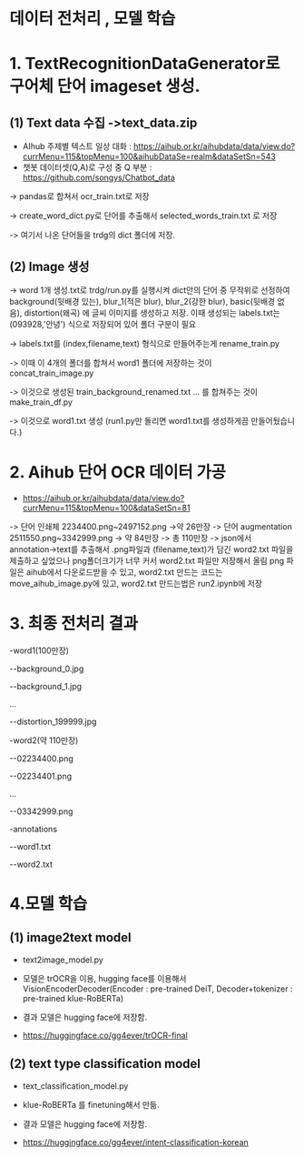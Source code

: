 # 데이터 전처리 , 모델 학습

# 1. TextRecognitionDataGenerator로 구어체 단어 imageset 생성.

## (1) Text data 수집 ->text_data.zip

- AIhub 주제별 텍스트 일상 대화 : https://aihub.or.kr/aihubdata/data/view.do?currMenu=115&topMenu=100&aihubDataSe=realm&dataSetSn=543
- 챗봇 데이터셋(Q,A)로 구성 중 Q 부분 : https://github.com/songys/Chatbot_data

-> pandas로 합쳐서 ocr_train.txt로 저장

-> create_word_dict.py로 단어를 추출해서 selected_words_train.txt 로 저장

-> 여기서 나온 단어들을 trdg의 dict 폴더에 저장.

## (2) Image 생성

-> word 1개 생성.txt로 trdg/run.py를 실행시켜 dict안의 단어 중 무작위로 선정하여 background(뒷배경 있는), blur_1(적은 blur), blur_2(강한 blur), basic(뒷배경 없음), distortion(왜곡) 에 글씨 이미지를 생성하고 저장. 이때 생성되는 labels.txt는 (093928,'안녕') 식으로 저장되어 있어 폴더 구분이 필요

-> labels.txt를 (index,filename,text) 형식으로 만들어주는게 rename_train.py

-> 이때 이 4개의 폴더를 합쳐서 word1 폴더에 저장하는 것이 concat_train_image.py

-> 이것으로 생성된 train_background_renamed.txt ... 를 합쳐주는 것이 make_train_df.py

-> 이것으로 word1.txt 생성 (run1.py만 돌리면 word1.txt를 생성하게끔 만들어뒀습니다.)

# 2. Aihub 단어 OCR 데이터 가공

- https://aihub.or.kr/aihubdata/data/view.do?currMenu=115&topMenu=100&dataSetSn=81

-> 단어 인쇄체 2234400.png~2497152.png ->약 26만장
-> 단어 augmentation 2511550.png~3342999.png -> 약 84만장
-> 총 110만장
-> json에서 annotation->text를 추출해서 .png파일과 (filename,text)가 담긴 word2.txt 파일을 제출하고 싶었으나 png폴더크기가 너무 커서 word2.txt 파일만 저장해서 올림 png 파일은 aihub에서 다운로드받을 수 있고, word2.txt 만드는 코드는 move_aihub_image.py에 있고, word2.txt 만드는법은 run2.ipynb에 저장

# 3. 최종 전처리 결과 

-word1(100만장)

  --background_0.jpg

  --background_1.jpg

  ...

  --distortion_199999.jpg



-word2(약 110만장)

  --02234400.png
  
  --02234401.png
  
  ...
  
  --03342999.png



-annotations

  --word1.txt
  
  --word2.txt

# 4.모델 학습

## (1) image2text model

- text2image_model.py
- 모델은 trOCR을 이용, hugging face를 이용해서 VisionEncoderDecoder(Encoder : pre-trained DeiT, Decoder+tokenizer : pre-trained klue-RoBERTa)

- 결과 모델은 hugging face에 저장함.
- https://huggingface.co/gg4ever/trOCR-final

## (2) text type classification model

- text_classification_model.py
- klue-RoBERTa 를 finetuning해서 만듦.

- 결과 모델은 hugging face에 저장함.
- https://huggingface.co/gg4ever/intent-classification-korean
